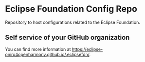# Eclipse Foundation Config Repo

Repository to host configurations related to the Eclipse Foundation.

## Self service of your GitHub organization

You can find more information at <https://eclipse-oniro4openharmony.github.io/.eclipsefdn/>.
